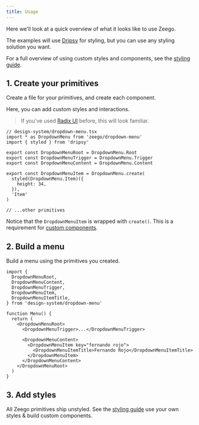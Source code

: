 ```yaml
---
title: Usage
---
```


Here we'll look at a quick overview of what it looks like to use Zeego.

The examples will use [Dripsy](https://dripsy.xyz) for styling, but you can use any styling solution you want.

For a full overview of using custom styles and components, see the [styling guide](/style).

## 1. Create your primitives

Create a file for your primitives, and create each component.

Here, you can add custom styles and interactions.

> If you've used [Radix UI](https://www.radix-ui.com/docs/primitives/overview/getting-started#2-style-each-part) before, this will look familiar.

```tsx
// design-system/dropdown-menu.tsx
import * as DropdownMenu from 'zeego/dropdown-menu'
import { styled } from 'dripsy'

export const DropdownMenuRoot = DropdownMenu.Root
export const DropdownMenuTrigger = DropdownMenu.Trigger
export const DropdownMenuContent = DropdownMenu.Content

export const DropdownMenuItem = DropdownMenu.create(
  styled(DropdownMenu.Item)({
    height: 34,
  }),
  'Item'
)

// ...other primitives
```

Notice that the `DropdownMenuItem` is wrapped with `create()`. This is a requirement for [custom components](/style#create-custom-components).

## 2. Build a menu

Build a menu using the primitives you created.

```tsx
import {
  DropdownMenuRoot,
  DropdownMenuContent,
  DropdownMenuTrigger,
  DropdownMenuItem,
  DropdownMenuItemTitle,
} from 'design-system/dropdown-menu'

function Menu() {
  return (
    <DropdownMenuRoot>
      <DropdownMenuTrigger>...</DropdownMenuTrigger>

      <DropdownMenuContent>
        <DropdownMenuItem key="fernando rojo">
          <DropdownMenuItemTitle>Fernando Rojo</DropdownMenuItemTitle>
        </DropdownMenuItem>
      </DropdownMenuContent>
    </DropdownMenuRoot>
  )
}
```

## 3. Add styles

All Zeego primitives ship unstyled. See the [styling guide](/style) use your own styles & build custom components.
